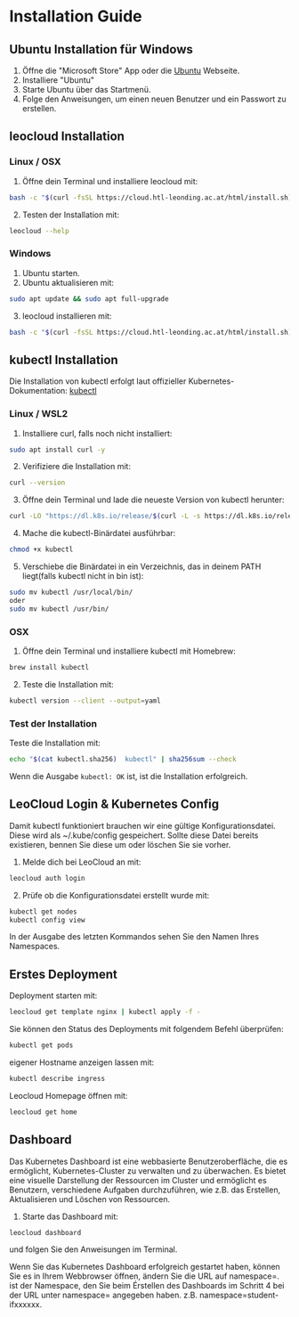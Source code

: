 # Installation Guide

## Ubuntu Installation für Windows
1. Öffne die "Microsoft Store" App oder die [Ubuntu](https://ubuntu.com/desktop/wsl) Webseite.
2. Installiere "Ubuntu"
3. Starte Ubuntu über das Startmenü.
4. Folge den Anweisungen, um einen neuen Benutzer und ein Passwort zu erstellen.


## leocloud Installation
### Linux / OSX
1. Öffne dein Terminal und installiere leocloud mit:
```bash
bash -c "$(curl -fsSL https://cloud.htl-leonding.ac.at/html/install.sh)"
```
2. Testen der Installation mit:
```bash
leocloud --help
```
### Windows
1. Ubuntu starten.
2. Ubuntu aktualisieren mit:
```bash
sudo apt update && sudo apt full-upgrade
```
3. leocloud installieren mit:
```bash
bash -c "$(curl -fsSL https://cloud.htl-leonding.ac.at/html/install.sh)"
```

## kubectl Installation
Die Installation von kubectl erfolgt laut offizieller Kubernetes-Dokumentation: [kubectl](https://kubernetes.io/docs/tasks/tools/)
### Linux / WSL2
1. Installiere curl, falls noch nicht installiert:
```bash
sudo apt install curl -y
```
2. Verifiziere die Installation mit:
```bash
curl --version
```
3. Öffne dein Terminal und lade die neueste Version von kubectl herunter:
```bash
curl -LO "https://dl.k8s.io/release/$(curl -L -s https://dl.k8s.io/release/stable.txt)/bin/linux/amd64/kubectl"
```
4. Mache die kubectl-Binärdatei ausführbar:
```bash
chmod +x kubectl
```
5. Verschiebe die Binärdatei in ein Verzeichnis, das in deinem PATH liegt(falls kubectl nicht in bin ist):
```bash
sudo mv kubectl /usr/local/bin/
oder
sudo mv kubectl /usr/bin/
```

### OSX
1. Öffne dein Terminal und installiere kubectl mit Homebrew:
```bash
brew install kubectl
```
2. Teste die Installation mit:
```bash
kubectl version --client --output=yaml
```

### Test der Installation
Teste die Installation mit:
```bash
echo "$(cat kubectl.sha256)  kubectl" | sha256sum --check
```
Wenn die Ausgabe `kubectl: OK` ist, ist die Installation erfolgreich.


## LeoCloud Login & Kubernetes Config
Damit kubectl funktioniert brauchen wir eine gültige Konfigurationsdatei. Diese wird als ~/.kube/config gespeichert. Sollte diese Datei bereits existieren, bennen Sie diese um oder löschen Sie sie vorher.
1. Melde dich bei LeoCloud an mit:
```bash
leocloud auth login
```
2. Prüfe ob die Konfigurationsdatei erstellt wurde mit:
```bash
kubectl get nodes
kubectl config view
```
In der Ausgabe des letzten Kommandos sehen Sie den Namen Ihres Namespaces.

## Erstes Deployment
Deployment starten mit:
```bash
leocloud get template nginx | kubectl apply -f -
```
Sie können den Status des Deployments mit folgendem Befehl überprüfen:
```bash
kubectl get pods
```
eigener Hostname anzeigen lassen mit:
```bash
kubectl describe ingress
```
Leocloud Homepage öffnen mit:
```bash
leocloud get home
```

## Dashboard
Das Kubernetes Dashboard ist eine webbasierte Benutzeroberfläche, die es ermöglicht, Kubernetes-Cluster zu verwalten und zu überwachen. Es bietet eine visuelle Darstellung der Ressourcen im Cluster und ermöglicht es Benutzern, verschiedene Aufgaben durchzuführen, wie z.B. das Erstellen, Aktualisieren und Löschen von Ressourcen.
1. Starte das Dashboard mit:
```bash
leocloud dashboard
```
und folgen Sie den Anweisungen im Terminal.

Wenn Sie das Kubernetes Dashboard erfolgreich gestartet haben, können Sie es in Ihrem Webbrowser öffnen, ändern Sie die URL auf namespace=<your-namespace>.
<your-namespace> ist der Namespace, den Sie beim Érstellen des Dashboards im Schritt 4 bei der URL unter namespace= angegeben haben. z.B. namespace=student-ifxxxxxx.
